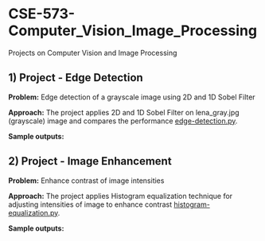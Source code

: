 # CSE-573-Computer_Vision_Image_Processing
Projects on Computer Vision and Image Processing
##
## 1) Project - Edge Detection
**Problem:** Edge detection of a grayscale image using 2D and 1D Sobel Filter

**Approach:**
The project applies 2D and 1D Sobel Filter on lena_gray.jpg (grayscale) image and compares the performance [edge-detection.py](edge-detection/edge-detection.py).

**Sample outputs:** 

##
## 2) Project - Image Enhancement
**Problem:** Enhance contrast of image intensities

**Approach:**
The project applies Histogram equalization technique for adjusting intensities of image to enhance contrast [histogram-equalization.py](image-enhancement/histogram-equalization.py).

**Sample outputs:** 
